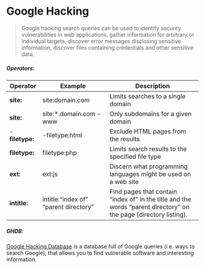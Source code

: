 # Google Hacking
> Google hacking search queries can be used to identify security vulnerabilities in web applications, gather information for arbitrary or individual targets, discover error messages disclosing sensitive information, discover files containing credentials and other sensitive data.

##### Operators:

| **Operator**    | **Example**         |**Description**|
|-----------------|---------------------|---------------|
| **site:**       | site:domain.com     |Limits searches to a single domain|
| **site:**       | site:*.domain.com -www  |Only subdomains for a given domain|
| -**filetype:**   | -filetype:html      |Exclude HTML pages from the results|
| **filetype:**  | filetype:php        |Limits search results to the specified file type|
| **ext:**        | ext:js              |Discern what programming languages might be used on a web site|
| **intitle:**    | intitle:“index of” “parent directory” | Find pages that contain “index of” in the title and the words “parent directory” on the page (directory listing).


##### GHDB:

[Google Hacking Database](https://www.exploit-db.com/google-hacking-database) is a database full of Google queries (i.e. ways to search Google), that allows you to find vulnerable software and interesting information.
